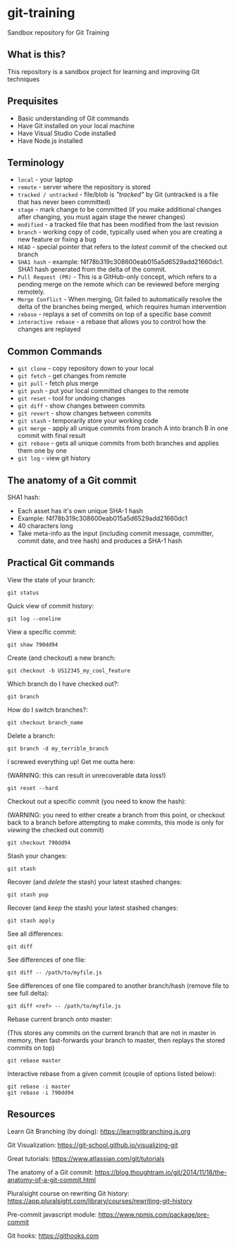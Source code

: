# git-training

Sandbox repository for Git Training

## What is this?

This repository is a sandbox project for learning and improving Git techniques

## Prequisites

- Basic understanding of Git commands
- Have Git installed on your local machine
- Have Visual Studio Code installed
- Have Node.js installed

## Terminology

- `local` - your laptop
- `remote` - server where the repository is stored
- `tracked / untracked` - file/blob is _"tracked"_ by Git (untracked is a file that has never been committed)
- `stage` - mark change to be committed (if you make additional changes after changing, you must again stage the newer changes)
- `modified` - a tracked file that has been modified from the last revision
- `branch` - working copy of code, typically used when you are creating a new feature or fixing a bug
- `HEAD` - special pointer that refers to the _latest commit_ of the checked out branch
- `SHA1 hash` - example: f4f78b319c308600eab015a5d6529add21660dc1. SHA1 hash generated from the delta of the commit.
- `Pull Request (PR)` - This is a GitHub-only concept, which refers to a pending merge on the remote which can be reviewed before merging remotely.
- `Merge Conflict` - When merging, Git failed to automatically resolve the delta of the branches being merged, which requires human intervention
- `rebase` - replays a set of commits on top of a specific base commit
- `interactive rebase` - a rebase that allows you to control how the changes are replayed

## Common Commands

- `git clone` - copy repository down to your local
- `git fetch` - get changes from remote
- `git pull` - fetch plus merge
- `git push` - put your local committed changes to the remote
- `git reset` - tool for undoing changes
- `git diff` - show changes between commits
- `git revert` - show changes between commits
- `git stash` - temporarily store your working code
- `git merge` - apply all unique commits from branch A into branch B in one commit with final result
- `git rebase` - gets all unique commits from both branches and applies them one by one
- `git log` - view git history

## The anatomy of a Git commit

SHA1 hash:

- Each asset has it's own unique SHA-1 hash
- Example: f4f78b319c308600eab015a5d6529add21660dc1
- 40 characters long
- Take meta-info as the input (including commit message, committer, commit date, and tree hash) and produces a SHA-1 hash

## Practical Git commands

View the state of your branch:

```
git status
```

Quick view of commit history:

```
git log --oneline
```

View a specific commit:

```
git show 790dd94
```

Create (and checkout) a new branch:

```
git checkout -b US12345_my_cool_feature
```

Which branch do I have checked out?:

```
git branch
```

How do I switch branches?:

```
git checkout branch_name
```

Delete a branch:

```
git branch -d my_terrible_branch
```

I screwed everything up! Get me outta here:

(WARNING: this can result in unrecoverable data loss!)

```
git reset --hard
```

Checkout out a specific commit (you need to know the hash):

(WARNING: you need to either create a branch from this point, or checkout back to a branch before attempting to make commits, this mode is only for _viewing_ the checked out commit)

```
git checkout 790dd94
```

Stash your changes:

```
git stash
```

Recover (and _delete_ the stash) your latest stashed changes:

```
git stash pop
```

Recover (and _keep_ the stash) your latest stashed changes:

```
git stash apply
```

See all differences:

```
git diff
```

See differences of one file:

```
git diff -- /path/to/myfile.js
```

See differences of one file compared to another branch/hash (remove file to see full delta):

```
git diff <ref> -- /path/to/myfile.js
```


Rebase current branch _onto_ master:

(This stores any commits on the current branch that are not in master in memory, then fast-forwards your branch to master, then replays the stored commits on top)

```
git rebase master
```

Interactive rebase from a given commit (couple of options listed below):

```
git rebase -i master
git rebase -i 790dd94
```

## Resources

Learn Git Branching (by doing): https://learngitbranching.js.org

Git Visualization: https://git-school.github.io/visualizing-git

Great tutorials: https://www.atlassian.com/git/tutorials

The anatomy of a Git commit: https://blog.thoughtram.io/git/2014/11/18/the-anatomy-of-a-git-commit.html

Pluralsight course on rewriting Git history: https://app.pluralsight.com/library/courses/rewriting-git-history

Pre-commit javascript module: https://www.npmjs.com/package/pre-commit

Git hooks: https://githooks.com
